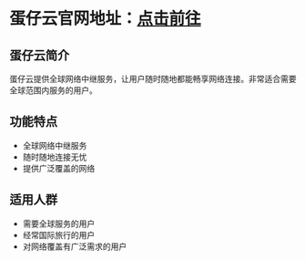 # 蛋仔云官网地址：[点击前往](https://url.gogogomiao.one/QYTN)

## 蛋仔云简介
蛋仔云提供全球网络中继服务，让用户随时随地都能畅享网络连接。非常适合需要全球范围内服务的用户。

## 功能特点
- 全球网络中继服务
- 随时随地连接无忧
- 提供广泛覆盖的网络

## 适用人群
- 需要全球服务的用户
- 经常国际旅行的用户
- 对网络覆盖有广泛需求的用户
